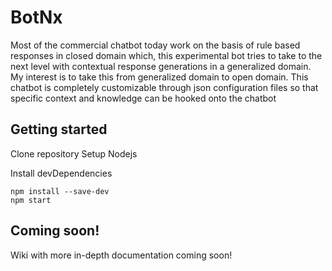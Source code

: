 # BotNx

Most of the commercial chatbot today work on the basis of rule based responses in closed domain which, this experimental bot tries to take to the next level with contextual response generations in a generalized domain. My interest is to take this from generalized domain to open domain. This chatbot is completely customizable through json configuration files so that specific context and knowledge can be hooked onto the chatbot

## Getting started

Clone repository
Setup Nodejs

Install devDependencies

```
npm install --save-dev
npm start
```

## Coming soon!

Wiki with more in-depth documentation coming soon!
